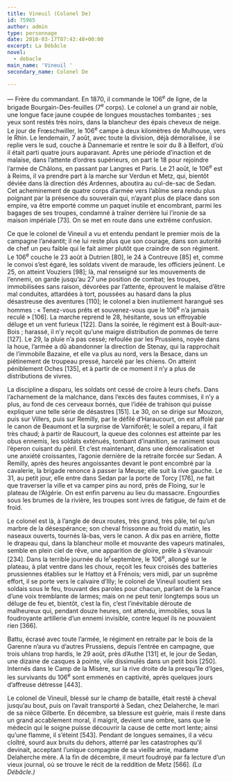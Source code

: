 ```yaml
---
title: Vineuil (Colonel De)
id: 75965
author: admin
type: personnage
date: 2010-03-17T07:43:48+00:00
excerpt: La Débâcle
novel:
  - debacle
main_name: 'Vineuil '
secondary_name: Colonel De

---
```

— Frère du commandant. En 1870, il commande le 106<sup>e</sup> de ligne, de la brigade Bourgain-Des-feuilles (7<sup>e</sup> corps). Le colonel a un grand air noble, une longue face jaune coupée de longues moustaches tombantes ; ses yeux sont restés très noirs, dans la blancheur des épais cheveux de neige. Le jour de Frœschwiller, le 106<sup>e</sup> campe à deux kilomètres de Mulhouse, vers le Rhin. Le lendemain, 7 août, avec toute la division, déjà démoralisée, il se replie vers le sud, couche à Dannemarie et rentre le soir du 8 à Belfort, d&rsquo;où il était parti quatre jours auparavant. Après une période d&rsquo;inaction et de malaise, dans l&rsquo;attente d&rsquo;ordres supérieurs, on part le 18 pour rejoindre l&rsquo;armée de Châlons, en passant par Langres et Paris. Le 21 août, le 106<sup>e</sup> est à Reims, il va prendre part à la marche sur Verdun et Metz, qui, bientôt déviée dans là direction dés Ardennes, aboutira au cul-de-sac de Sedan. Cet acheminement de quatre corps d&rsquo;armée vers l&rsquo;abîme sera rendu plus poignant par la présence du souverain qui, n&rsquo;ayant plus de place dans son empire, va être emporté comme un paquet inutile et encombrant, parmi les bagages de ses troupes, condamné à traîner derrière lui l&rsquo;ironie de sa maison impériale [73]. On se met en route dans une extrême confusion.

Ce que le colonel de Vineuil a vu et entendu pendant le premier mois de la campagne l&rsquo;anéantit; il ne lui reste plus que son courage, dans son autorité de chef un peu faible qui le fait aimer plutôt que craindre de son régiment. Le 106<sup>e</sup> couche le 23 août à Dutrien [80], le 24 à Contreuve [85] et, comme le convoi s&rsquo;est égaré, les soldats vivent de maraude, les officiers jeûnent. Le 25, on atteint Vouziers [98]; là, mal renseigné sur les mouvements de l&rsquo;ennemi, on garde jusqu&rsquo;au 27 une position de combat; les troupes, immobilisées sans raison, dévorées par l&rsquo;attente, éprouvent le malaise d&rsquo;être mal conduites, attardées à tort, poussées au hasard dans la plus désastreuse des aventures [110]; le colonel a bien inutilement harangué ses hommes : « Tenez-vous prêts et souvenez-vous que le 106<sup>e</sup> n&rsquo;a jamais reculé » [106]. La marche reprend le 28, hésitante, sous un effroyable déluge et un vent furieux [122]. Dans la soirée, le régiment est à Boult-aux-Bois ; harassé, il n&rsquo;y reçoit qu&rsquo;une maigre distribution de pommes de terre [127]. Le 29, la pluie n&rsquo;a pas cessé; refoulée par les Prussiens, noyée dans la houe, l&rsquo;armée a dû abandonner la direction de Stenay, qui la rapprochait de l&rsquo;immobile Bazaine, et elle va plus au nord, vers la Besace, dans un piétinement de troupeau pressé, harcelé par les chiens. On atteint péniblement Oches [135], et à partir de ce moment il n&rsquo;y a plus de distributions de vivres.

La discipline a disparu, les soldats ont cessé de croire à leurs chefs. Dans l&rsquo;acharnement de la malchance, dans l&rsquo;excès des fautes commises, il n&rsquo;y a plus, au fond de ces cerveaux bornés, que l&rsquo;idée de trahison qui puisse expliquer une telle série de désastres [151]. Le 30, on se dirige sur Mouzon, puis sur Villers, puis sur Remilly, par le défilé d&rsquo;Haraucourt, on est affolé par le canon de Beaumont et la surprise de Varniforêt; le soleil a reparu, il fait très chaud; à partir de Raucourt, la queue des colonnes est atteinte par les obus ennemis, les soldats exténués, tombant d&rsquo;inanition, se raniment sous l&rsquo;éperon cuisant du péril. Et c&rsquo;est maintenant, dans une démoralisation et une anxiété croissantes, l&rsquo;agonie dernière de la retraite forcée sur Sedan. A Remilly, après des heures angoissantes devant le pont encombré par la cavalerie, la brigade renonce à passer la Meuse; elle suit la rive gauche. Le 31, au petit jour, elle entre dans Sedan par la porte de Torcy [176], ne fait que traverser la ville et va camper pins au nord, près de Floing, sur le plateau de l&rsquo;Algérie. On est enfin parvenu au lieu du massacre. Engourdies sous les brumes de la rivière, les troupes sont ivres de fatigue, de faim et de froid.

Le colonel est là, à l&rsquo;angle de deux routes, très grand, très pâle, tel qu&rsquo;un marbre de la désespérance; son cheval frissonne au froid du matin, les naseaux ouverts, tournés là-bas, vers le canon. A dix pas en arrière, flotte le drapeau qui, dans la blancheur molle et mouvante des vapeurs matinales, semble en plein ciel de rêve, une apparition de gloire, prêle à s&rsquo;évanouir [234]. Dans la terrible journée du le<sup>r</sup>septembre, le 106<sup>e</sup>, allongé sur le plateau, à plat ventre dans les choux, reçoit les feux croisés des batteries prussiennes établies sur le Hattoy et à Frénois; vers midi, par un suprême effort, il se porte vers le calvaire d&rsquo;Illy; le colonel de Vineuil soutient ses soldais sous le feu, trouvant des paroles pour chacun, parlant de la France d&rsquo;une voix tremblante de larmes; mais on ne peut tenir longtemps sous un déluge de feu et, bientôt, c&rsquo;est la fin, c&rsquo;est l&rsquo;inévitable déroute de malheureux qui, pendant douze heures, ont attendu, immobiles, sous la foudroyante artillerie d&rsquo;un ennemi invisible, contre lequel ils ne pouvaient rien [366].

Battu, écrasé avec toute l&rsquo;armée, le régiment en retraite par le bois de la Garenne n&rsquo;aura vu d&rsquo;autres Prussiens, depuis l&rsquo;entrée en campagne, que trois uhlans trop hardis, le 29 août, près d&rsquo;Authe [131] et, le jour de Sedan, une dizaine de casques à pointe, vile dissimulés dans un petit bois [250]. Internés dans le Camp de la Misère, sur la rive droite de la presqu&rsquo;île d&rsquo;Iges, les survivants du 106<sup>e</sup> sont emmenés en captivité, après quelques jours d&rsquo;affreuse détresse [443].

Le colonel de Vineuil, blessé sur le champ de bataille, était resté à cheval jusqu&rsquo;au bout, puis on l&rsquo;avait transporté à Sedan, chez Delaherche, le mari de sa nièce Gilberte. En décembre, sa blessure est guérie, mais il reste dans un grand accablement moral, il maigrit, devient une ombre, sans que le médecin qui le soigne puisse découvrir la cause de cette mort lente; ainsi qu&rsquo;une flamme, il s&rsquo;éteint [543]. Pendant de longues semaines, il a vécu cloîtré, sourd aux bruits du dehors, atterré par les catastrophes qu&rsquo;il devinait, acceptant l&rsquo;unique compagnie de sa vieille amie, madame Delaherche mère. A la fin de décembre, il meurt foudroyé par fa lecture d&rsquo;un vieux journal, où se trouve le récit de la reddition de Metz [566]. _(La Débâcle.)_